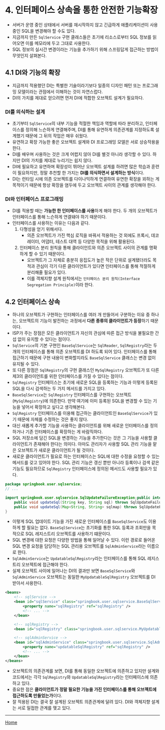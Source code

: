 # 4. 인터페이스 상속을 통한 안전한 기능확장

- 서버가 운영 중인 상태에서 서버를 재시작하지 않고 긴급하게 애플리케이션이 사용 중인 SQL을 변경해야 할 수도 있다.
- 지금까지 만든 `SqlService` 구현 클래스들은 초기에 리소스로부터 SQL 정보를 읽어오면 이를 메모리에 두고 그대로 사용한다.
- SQL 정보의 실시간 변경이라는 기능을 추가하기 위해 스프링답게 접근하는 방법이 무엇인지 살펴본다.

## 4.1 DI와 기능의 확장

- 지금까지 적용했던 DI는 특별한 기술이라기보다 일종의 디자인 패턴 또는 프로그래밍 모델이라는 관점에서 이해하는 것이 자연스럽다.
- DI의 가치를 제대로 얻으려면 먼저 DI에 적합한 오브젝트 설계가 필요하다.

### DI를 의식하는 설계

- 초기부터 `SqlService`의 내부 기능을 적절한 책임과 역할에 따라 분리하고, 인터페이스를 정의해 느슨하게 연결해주며, DI를 통해 유연하게 의존관계를 지정하도록 설계했기 때문에 그 뒤의 작업은 매우 쉬웠다.
- 유연하고 확장 가능한 좋은 오브젝트 설계와 DI 프로그래밍 모델은 서로 상승작용을 한다.
- DI를 배우며 사용하는 것은 크게 어렵지 않아 DI를 별것 아니라 생각할 수 있다. 하지만 DI의 가치를 제대로 누리기는 쉽지 않다.
- DI에 필요하고 유연하며 확장성이 뛰어난 오브젝트 설계를 하려면 많은 학습과 훈련이 필요하지만, 정말 추천할 한 가지는 **DI를 의식하면서 설계하는 방식**이다.
- DI는 런타임 시에 의존 오브젝트를 다이나믹하게 연결하여 유연한 확장을 꾀하는 게 목적이기 때문에 항상 확장을 염두에 두고 오브젝트 사이의 관계를 생각해야 한다.

### DI와 인터페이스 프로그래밍

- DI를 적용할 때는 **가능한 한 인터페이스를 사용**하게 해야 한다. 두 개의 오브젝트가 인터페이스를 통해 느슨하게 연결돼야 하기 때문이다.
- 인터페이스를 사용하는 이유는 다음과 같다.
    1. 다형성을 얻기 위해서다.
        - 의존 오브젝트가 가진 핵심 로직을 바꿔서 적용하는 것 외에도 프록시, 데코레이터, 어댑터, 테스트 대역 등 다양한 목적을 위해 활용된다.
    2. 인터페이스 분리 원칙을 통해 클라이언트와 의존 오브젝트 사이의 관계를 명확하게 할 수 있기 때문이다.
        - 오브젝트가 그 자체로 충분히 응집도가 높은 작은 단위로 설계됐더라도 목적과 관심이 각기 다른 클라이언트가 있다면 인터페이스를 통해 적절하게 분리해줄 필요가 있다. 
        - 이를 객체지향 설계 원칙에서는 `인터페이스 분리 원칙(Interface Segregation Principle)`이라 한다.


## 4.2 인터페이스 상속

- 하나의 오브젝트가 구현하는 인터페이스를 여러 개 만들어서 구분하는 이유 중 하나는, 오브젝트의 기능이 발전하는 과정에서 **다른 종류의 클라이언트가 등장**하기 때문이다.
- ISP가 주는 장점은 모든 클라이언트가 자신의 관심에 따른 접근 방식을 불필요한 간섭 없이 유지할 수 있다는 점이다.
- `SqlService`의 기본 구현인 `BaseSqlService`는 `SqlReader`, `SqlRegistry`라는 두 개의 인터페이스를 통해 의존 오브젝트를 DI 하도록 되어 있다. 인터페이스를 통해 접근하기 때문에 구현 내용이 변화할지라도 `BaseSqlService` 클래스는 변경 없이 유지될 수 있다.
- 또 다른 장점은 `SqlRegistry`의 구현 클래스인 `MySqlRegistry` 오브젝트가 또 다른 제3의 클라이언트를 위한 인터페이스를 가질 수 있다는 점이다.
- `SqlRegistry` 인터페이스는 초기에 새로운 SQL을 등록하는 기능과 이렇게 등록된 SQL을 다시 검색하는 두 가지 메서드를 가지고 있다.
- `BaseSqlService`는 `SqlRegistry` 인터페이스를 구현하는 오브젝트(`MySqlRegistry`)에 의존한다. 만약 여기에 이미 등록된 SQL을 변경할 수 있는 기능을 넣어서 확장하고 싶다고 생각해본다.
- `SqlRegistry` 인터페이스를 이용해 접근하는 클라이언트인 `BaseSqlService`가 있기 때문에 자체를 수정하는 것은 좋지 않다. 
- 대신 새롭게 추가할 기능을 사용하는 클라이언트를 위해 새로운 인터페이스를 정의하거나 기존 인터페이스를 확장하는 게 바람직하다.
- SQL 저장소에 담긴 SQL을 변경하는 기능을 추가한다는 것은 그 기능을 사용할 클라이언트가 존재해야 한다는 의미다. 아마도 관리자가 사용할 SQL 관리 기능을 맡은 오브젝트가 새로운 클라이언트가 될 것이다.
- 새로운 클라이언트가 필요로 하는 인터페이스는 SQL에 대한 수정을 요청할 수 있는 메서드를 갖고 있어야 한다. SQL 관리 기능은 갱신 뿐만 아니라 등록이나 검색 같은 기능도 필요하므로 `SqlRegistry` 인터페이스에 정의된 메서드도 사용할 필요가 있다.

```java
package springbook.user.sqlservice;
// ...

import springbook.user.sqlservice.SqlUpdateFailureException;public interface UpdatableSqlRegistry extends SqlRegistry {
    public void updateSql(String key, String sql) throws SqlUpdateFailureException;
    public void updateSql(Map<String, String> sqlmap) throws SqlUpdateFailureException;
}
```

- 이렇게 SQL 업데이트 기능을 가진 새로운 인터페이스를 `BaseSqlService`도 이용하게 할 필요는 없다. `BaseSqlService`는 초기화를 통한 SQL 등록과 조회만을 목적으로 SQL 레지스트리 오브젝트를 사용하기 떄문이다.
- SQL 변경에 대한 요청은 다양한 방법을 통해 일어날 수 있다. 이런 경로로 들어온 SQL 변경 요청을 담당하는 SQL 관리용 오브젝트를 `SqlAdminService`라는 이름으로 한다.
- `SqlAdminService`는 `UpdatableSqlRegistry`라는 인터페이스를 통해 SQL 레지스트리 오브젝트에 접근해야 한다.
- 실제 오브젝트 사이에 일어나는 DI의 결과만 보면 `BaseSqlService`와 `SqlAdminService` 오브젝트는 동일한 `MyUpdatableSqlRegistry` 오브젝트를 DI 받아서 사용한다.

```xml
<beans>
    <!-- sqlService -->
    <bean id="sqlService" class="springbook.user.sqlservice.BaseSqlService">
        <property name="sqlRegistry" ref="sqlRegistry" />
        <!-- ... -->
    </bean>

    <!-- sqlRegistry -->
    <bean id="sqlRegistry" class="springbook.user.sqlservice.MyUpdatableSqlRegistry" />

    <!-- sqlAdminService -->
    <bean id="sqlAdminService" class="springbook.user.sqlservice.SqlAdminService">
        <property name="updatableSqlRegistry" ref="sqlRegistry" />
        <!-- ... -->
    </bean>
</beans>
```

- 오브젝트의 의존관계를 보면, DI를 통해 동일한 오브젝트에 의존하고 있지만 설계와 코드에서는 각각 `SqlRegistry`와 `UpdatableSqlRegistry`라는 인터페이스에 의존하고 있다.
- 중요한 점은 **클라이언트가 정말 필요한 기능을 가진 인터페이스를 통해 오브젝트에 접근하도록 만들었는가**이다.
- 잘 적용된 DI는 결국 잘 설계된 오브젝트 의존관계에 달려 있다. DI와 객체지향 설계는 서로 밀접한 관계를 맺고 있다.

---
[Home](./index.md)
